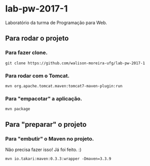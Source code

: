 # lab-pw-2017-1
Laboratório da turma de Programação para Web.

## Para rodar o projeto

### Para fazer clone.

`
git clone https://github.com/walison-moreira-ufg/lab-pw-2017-1
`
### Para rodar com o Tomcat.

`
mvn org.apache.tomcat.maven:tomcat7-maven-plugin:run
`

### Para "empacotar" a aplicação.

`
mvn package
`

## Para "preparar" o projeto

### Para "embutir" o Maven no projeto.

Não precisa fazer isso! Já foi feito. :)

`
mvn io.takari:maven:0.3.3:wrapper -Dmaven=3.3.9
`